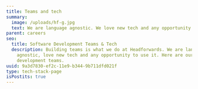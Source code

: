 ```yaml
---
title: Teams and tech
summary:
  image: /uploads/hf-g.jpg
  text: We are language agnostic. We love new tech and any opportunity to use it
parent: careers
seo:
  title: Software Development Teams & Tech 
  description: Building teams is what we do at Headforwards. We are language
    agnostic, love new tech and any opportunity to use it. Here are our
    development teams.
uuid: 9a3d7830-ef2c-11e9-b344-9b711dfd021f
type: tech-stack-page
isPostits: true
---
```

